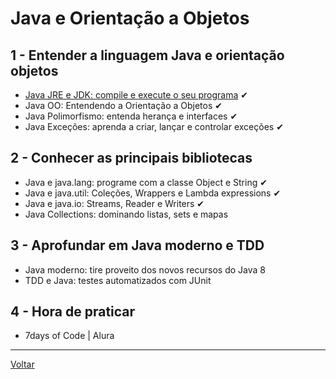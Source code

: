 # Java e Orientação a Objetos



## 1 - Entender a linguagem Java e orientação objetos

- [Java JRE e JDK: compile e execute o seu programa](./1_1_java-jre-jdk.md) ✔
- Java OO: Entendendo a Orientação a Objetos ✔
- Java Polimorfismo: entenda herança e interfaces ✔
- Java Exceções: aprenda a criar, lançar e controlar exceções ✔

## 2 - Conhecer as principais bibliotecas

- Java e java.lang: programe com a classe Object e String ✔
- Java e java.util: Coleções, Wrappers e Lambda expressions ✔
- Java e java.io: Streams, Reader e Writers ✔
- Java Collections: dominando listas, sets e mapas

## 3 - Aprofundar em Java moderno e TDD

- Java moderno: tire proveito dos novos recursos do Java 8
- TDD e Java: testes automatizados com JUnit

## 4 - Hora de praticar

- 7days of Code | Alura

---

[Voltar](../../README.md)